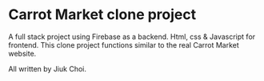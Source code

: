 # Carrot Market clone project

A full stack project using Firebase as a backend. Html, css & Javascript for frontend. This clone project functions similar to the real Carrot Market website.

All written by Jiuk Choi.
